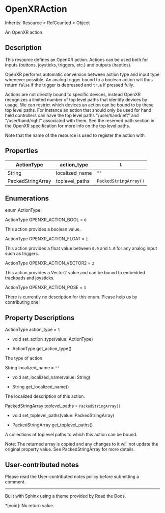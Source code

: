 # OpenXRAction

Inherits: Resource < RefCounted < Object

An OpenXR action.

## Description

This resource defines an OpenXR action. Actions can be used both for inputs
(buttons, joysticks, triggers, etc.) and outputs (haptics).

OpenXR performs automatic conversion between action type and input type
whenever possible. An analog trigger bound to a boolean action will thus
return `false` if the trigger is depressed and `true` if pressed fully.

Actions are not directly bound to specific devices, instead OpenXR recognizes
a limited number of top level paths that identify devices by usage. We can
restrict which devices an action can be bound to by these top level paths. For
instance an action that should only be used for hand held controllers can have
the top level paths "/user/hand/left" and "/user/hand/right" associated with
them. See the reserved path section in the OpenXR specification for more info
on the top level paths.

Note that the name of the resource is used to register the action with.

## Properties

ActionType | action_type | `1`  
---|---|---  
String | localized_name | `""`  
PackedStringArray | toplevel_paths | `PackedStringArray()`  
  
## Enumerations

enum ActionType:

ActionType OPENXR_ACTION_BOOL = `0`

This action provides a boolean value.

ActionType OPENXR_ACTION_FLOAT = `1`

This action provides a float value between `0.0` and `1.0` for any analog
input such as triggers.

ActionType OPENXR_ACTION_VECTOR2 = `2`

This action provides a Vector2 value and can be bound to embedded trackpads
and joysticks.

ActionType OPENXR_ACTION_POSE = `3`

There is currently no description for this enum. Please help us by
contributing one!

## Property Descriptions

ActionType action_type = `1`

  * void set_action_type(value: ActionType)

  * ActionType get_action_type()

The type of action.

String localized_name = `""`

  * void set_localized_name(value: String)

  * String get_localized_name()

The localized description of this action.

PackedStringArray toplevel_paths = `PackedStringArray()`

  * void set_toplevel_paths(value: PackedStringArray)

  * PackedStringArray get_toplevel_paths()

A collections of toplevel paths to which this action can be bound.

Note: The returned array is copied and any changes to it will not update the
original property value. See PackedStringArray for more details.

## User-contributed notes

Please read the User-contributed notes policy before submitting a comment.

* * *

Built with Sphinx using a theme provided by Read the Docs.

  *[void]: No return value.

